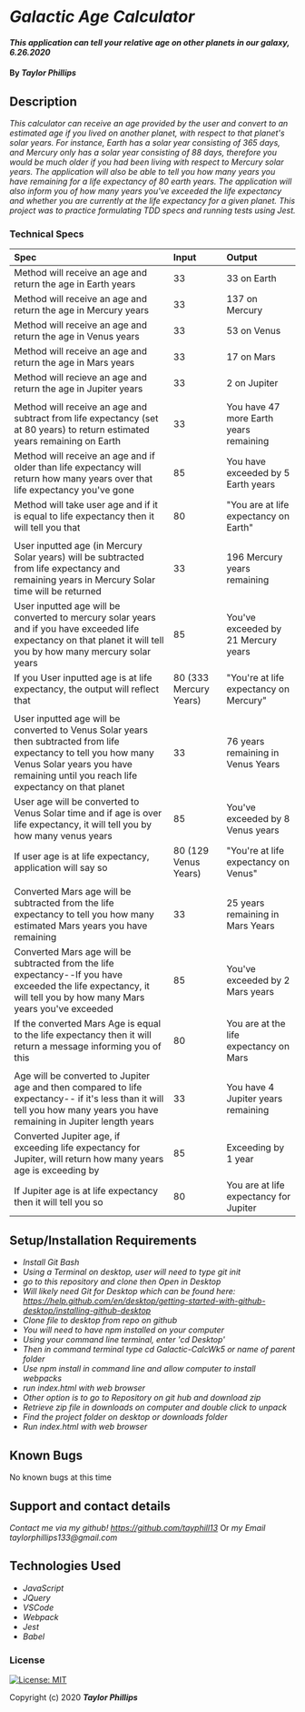 # _Galactic Age Calculator_

#### _This application can tell your relative age on other planets in our galaxy, 6.26.2020_

#### By _**Taylor Phillips**_

## Description

_This calculator can receive an age provided by the user and convert to an estimated age if you lived on another planet, with respect to that planet's solar years.  For instance, Earth has a solar year consisting of 365 days, and Mercury only has a solar year consisting of 88 days, therefore you would be much older if you had been living with respect to Mercury solar years.  The application will also be able to tell you how many years you have remaining for a life expectancy of 80 earth years.  The application will also inform you of how many years you've exceeded the life expectancy and whether you are currently at the life expectancy for a given planet.  This project was to practice formulating TDD specs and running tests using Jest._


### Technical Specs
| Spec | Input | Output |
| :-------------     | :------------- | :------------- |
| Method will receive an age and return the age in Earth years | 33  | 33 on Earth  |
| Method will receive an age and return the age in Mercury years  | 33  | 137 on Mercury |
| Method will receive an age and return the age in Venus years  | 33  | 53 on Venus |
| Method will receive an age and return the age in Mars years  | 33  | 17 on Mars |
| Method will recieve an age and return the age in Jupiter years  | 33  | 2 on Jupiter  |
|   |  |  |
| Method will receive an age and subtract from life expectancy (set at 80 years) to return estimated years remaining on Earth | 33  | You have 47 more Earth years remaining  |
| Method will receive an age and if older than life expectancy will return how many years over that life expectancy you've gone | 85  | You have exceeded by 5 Earth years  |
| Method will take user age and if it is equal to life expectancy then it will tell you that | 80 | "You are at life expectancy on Earth" |
|   |   |   |
| User inputted age (in Mercury Solar years) will be subtracted from life expectancy and remaining years in Mercury Solar time will be returned  | 33  | 196 Mercury years remaining  |
| User inputted age will be converted to mercury solar years and if you have exceeded life expectancy on that planet it will tell you by how many mercury solar years |  85  | You've exceeded by 21 Mercury years |
| If you User inputted age is at life expectancy, the output will reflect that  | 80 (333 Mercury Years) | "You're at life expectancy on Mercury" |
|   |   |   |
| User inputted age will be converted to Venus Solar years then subtracted from life expectancy to tell you how many Venus Solar years you have remaining until you reach life expectancy on that planet  | 33  |  76 years remaining in Venus Years |
| User age will be converted to Venus Solar time and if age is over life expectancy, it will tell you by how many venus years   |  85  |  You've exceeded by 8 Venus years  |
| If user age is at life expectancy, application will say so | 80 (129 Venus Years) | "You're at life expectancy on Venus"  |
|   |   |   |
| Converted Mars age will be subtracted from the life expectancy to tell you how many estimated Mars years you have remaining   | 33  |  25 years remaining in Mars Years |
| Converted Mars age will be subtracted from the life expectancy--If you have exceeded the life expectancy, it will tell you by how many Mars years you've exceeded  |  85 |  You've exceeded by 2 Mars years  |
| If the converted Mars Age is equal to the life expectancy then it will return a message informing you of this |  80 |  You are at the life expectancy on Mars |
|   |     |     |
| Age will be converted to Jupiter age and then compared to life expectancy-- if it's less than it will tell you how many years you have remaining in Jupiter length years  | 33  | You have 4 Jupiter years remaining  |
| Converted Jupiter age, if exceeding life expectancy for Jupiter, will return how many years age is exceeding by | 85  | Exceeding by 1 year |
| If Jupiter age is at life expectancy then it will tell you so | 80  | You are at life expectancy for Jupiter  |


## Setup/Installation Requirements

* _Install Git Bash_
* _Using a Terminal on desktop, user will need to type git init_
* _go to this repository and clone then Open in Desktop_
* _Will likely need Git for Desktop which can be found here: https://help.github.com/en/desktop/getting-started-with-github-desktop/installing-github-desktop_
* _Clone file to desktop from repo on github_
* _You will need to have npm installed on your computer_
* _Using your command line terminal, enter 'cd Desktop'_
* _Then in command terminal type cd Galactic-CalcWk5 or name of parent folder_
* _Use npm install in command line and allow computer to install webpacks_  
* _run index.html with web browser_
* _Other option is to go to Repository on git hub and download zip_
* _Retrieve zip file in downloads on computer and double click to unpack_
* _Find the project folder on desktop or downloads folder_
* _Run index.html with web browser_

## Known Bugs

No known bugs at this time

## Support and contact details

_Contact me via my github!  https://github.com/tayphill13_ Or
_my Email taylorphillips133@gmail.com_

## Technologies Used

* _JavaScript_
* _JQuery_
* _VSCode_
* _Webpack_
* _Jest_
* _Babel_

### License

[![License: MIT](https://img.shields.io/badge/License-MIT-yellow.svg)](https://opensource.org/licenses/MIT)

Copyright (c) 2020 **_Taylor Phillips_**